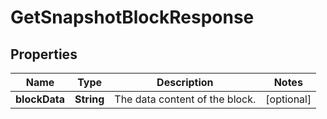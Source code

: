 

# GetSnapshotBlockResponse


## Properties

| Name | Type | Description | Notes |
|------------ | ------------- | ------------- | -------------|
|**blockData** | **String** | The data content of the block. |  [optional] |



